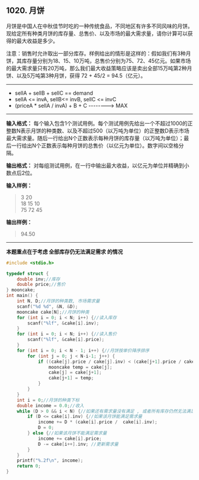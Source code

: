 ## 1020. 月饼
月饼是中国人在中秋佳节时吃的一种传统食品，不同地区有许多不同风味的月饼。现给定所有种类月饼的库存量、总售价、以及市场的最大需求量，请你计算可以获得的最大收益是多少。

注意：销售时允许取出一部分库存。样例给出的情形是这样的：假如我们有3种月饼，其库存量分别为18、15、10万吨，总售价分别为75、72、45亿元。如果市场的最大需求量只有20万吨，那么我们最大收益策略应该是卖出全部15万吨第2种月饼、以及5万吨第3种月饼，获得 72 + 45/2 = 94.5（亿元）。

---
- sellA + sellB + sellC == demand 
- sellA <= invA, sellB<= invB, sellC <= invC
- (priceA * sellA / invA) + B + C  --------> MAX

---

**输入格式：**
每个输入包含1个测试用例。每个测试用例先给出一个不超过1000的正整数N表示月饼的种类数、以及不超过500（以万吨为单位）的正整数D表示市场最大需求量。随后一行给出N个正数表示每种月饼的库存量（以万吨为单位）；最后一行给出N个正数表示每种月饼的总售价（以亿元为单位）。数字间以空格分隔。

**输出格式：**
对每组测试用例，在一行中输出最大收益，以亿元为单位并精确到小数点后2位。

**输入样例：**
>3 20  
18 15 10  
75 72 45

**输出样例：**
>94.50  

---

**本题重点在于考虑 全部库存仍无法满足需求 的情况**

```c
#include <stdio.h>

typedef struct {
	double inv;//库存 
	double price;//售价 
} mooncake; 
int main() {
	int N, D;//月饼的种类数, 市场需求量
	scanf("%d %d", &N, &D);
	mooncake cake[N];//月饼的种类 
	for (int i = 0; i < N; i++) {//读入库存
		scanf("%lf", &cake[i].inv);
	}
	for (int i = 0; i < N; i++) {//读入售价
		scanf("%lf", &cake[i].price);
	}
	for (int i = 0; i < N - 1; i++) {//月饼按单价降序排序
		for (int j = 0; j < N-i-1; j++) {
			if ((cake[j].price / cake[j].inv) < (cake[j+1].price / cake[j+1].inv)) {
				mooncake temp = cake[j];
				cake[j] = cake[j+1];
				cake[j+1] = temp;
			}
		}
	} 
	int i = 0;//月饼的种类下标
	double income = 0.0;//收入 
	while (D > 0 && i < N) {//如果还有需求量没有满足 , 或者所有库存仍然无法满足需求 
		if (D <= cake[i].inv) {//如果该月饼能满足需求量 
			income += D * (cake[i].price /  cake[i].inv);
			D = 0;
		} else {//如果该月饼不能满足需求量 
			income += cake[i].price;
			D -= cake[i++].inv; //更新需求量 
		}
	}
	printf("%.2f\n", income); 
	return 0;
}
```